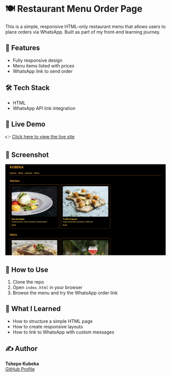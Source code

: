 # 🍽️ Restaurant Menu Order Page

This is a simple, responsive HTML-only restaurant menu that allows users to place orders via WhatsApp. Built as part of my front-end learning journey.

## 📱 Features

- Fully responsive design
- Menu items listed with prices
- WhatsApp link to send order

## 🛠️ Tech Stack

- HTML
- WhatsApp API link integration

## 🚀 Live Demo

👉 [Click here to view the live site](https://leafy-donut-18c866.netlify.app)  


## 📸 Screenshot

![screenshot](screenshot.png)  


## 📂 How to Use

1. Clone the repo  
2. Open `index.html` in your browser  
3. Browse the menu and try the WhatsApp order link

## 🧠 What I Learned

- How to structure a simple HTML page
- How to create responsive layouts
- How to link to WhatsApp with custom messages

## ✍️ Author

**Tshepo Kubeka**  
[GitHub Profile](https://github.com/TshepoKubeka)
